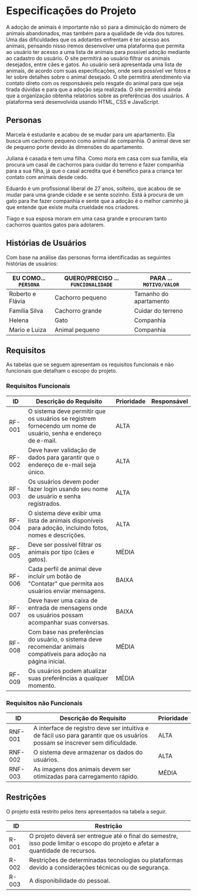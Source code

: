 # Especificações do Projeto

A adoção de animais é importante não só para a diminuição do número de animais abandonados, mas também para a qualidade de vida dos tutores. Uma das dificuldades que os adotantes enfrentam é ter acesso aos animais, pensando nisso iremos desenvolver uma plataforma que permita ao usuário ter acesso a uma lista de animais para possível adoção mediante ao cadastro do usuário. 
O site permitirá ao usuário filtrar os animais desejados, entre cães e gatos. Ao usuário será apresentada uma lista de animais, de acordo com suas especificações, onde será possível ver fotos e ler sobre detalhes sobre o animal desejado. O site permitirá atendimento via contato direto com os responsáveis pelo resgate do animal para que seja tirada dúvidas e para que a adoção seja realizada. O site permitirá ainda que a organização obtenha relatórios sobre as preferências dos usuários. A plataforma será desenvolvida usando HTML, CSS e JavaScript.


## Personas

Marcela é estudante e acabou de se mudar  para um apartamento. Ela busca um cachorro pequeno como animal de companhia. O animal deve ser de pequeno porte devido às dimensões do apartamento.

Juliana é casada e tem uma filha. Como mora em casa com sua família, ela procura um casal de cachorros para cuidar do terreno e fazer companhia para a sua filha, já que o casal acredita que é benéfico para a criança ter contato com animais desde cedo.

Eduardo é um profissional liberal de 27 anos, solteiro, que acabou de se mudar para uma grande cidade e se sente sozinho. Está à procura de um gato para lhe fazer companhia e sente que a adoção é o melhor caminho já que entende que existe muita crueldade nos criadores.

Tiago e sua esposa moram em uma casa grande e procuram tanto cachorros quantos gatos para adotarem.


## Histórias de Usuários

Com base na análise das personas forma identificadas as seguintes histórias de usuários:

|EU COMO... `PERSONA`| QUERO/PRECISO ... `FUNCIONALIDADE` |PARA ... `MOTIVO/VALOR`                 |
|--------------------|------------------------------------|----------------------------------------|
| Roberto e Flávia   | Cachorro pequeno                   | Tamanho do apartamento                 |
| Família Silva      | Cachorro grande                    | Cuidar do terreno                      |
| Helena             | Gato                               | Companhia                              |
| Mario e Luiza      | Animal pequeno                     | Companhia                              |


## Requisitos

As tabelas que se seguem apresentam os requisitos funcionais e não funcionais que detalham o escopo do projeto.

### Requisitos Funcionais

|ID    | Descrição do Requisito  | Prioridade | Responsável |
|------|-----------------------------------------|----| ----|
|RF-001| O sistema deve permitir que os usuários se registrem fornecendo um nome de usuário, senha e endereço de e-mail. | ALTA |  |
|RF-002| Deve haver validação de dados para garantir que o endereço de e-mail seja único.  | ALTA | |
|RF-003| Os usuários devem poder fazer login usando seu nome de usuário e senha registrados. |ALTA||
|RF-004| O sistema deve exibir uma lista de animais disponíveis para adoção, incluindo fotos, nomes e descrições. |ALTA||
|RF-005| Deve ser possível filtrar os animais por tipo (cães e gatos). |MÉDIA||
|RF-006| Cada perfil de animal deve incluir um botão de "Contatar" que permita aos usuários enviar mensagens. |BAIXA||
|RF-007| Deve haver uma caixa de entrada de mensagens onde os usuários possam acompanhar suas conversas. |BAIXA||
|RF-008| Com base nas preferências do usuário, o sistema deve recomendar animais compatíveis para adoção na página inicial. | MÉDIA ||
|RF-009| Os usuários podem atualizar suas preferências a qualquer momento. | MÉDIA ||



### Requisitos não Funcionais

|ID     | Descrição do Requisito  |Prioridade |
|-------|-------------------------|----|
|RNF-001| A interface de registro deve ser intuitiva e de fácil uso para garantir que os usuários possam se inscrever sem dificuldade. | ALTA ||
|RNF-002| O sistema deve armazenar os dados do usuários. | ALTA ||
|RNF-003| As imagens dos animais devem ser otimizadas para carregamento rápido. | MÉDIA ||



## Restrições

O projeto está restrito pelos itens apresentados na tabela a seguir.

|ID| Restrição                                             |
|--|-------------------------------------------------------|
|R-001|  O projeto deverá ser entregue até o final do semestre, isso pode limitar o escopo do projeto e afetar a quantidade de recursos.|
|R-002|  Restrições de determinadas tecnologias ou plataformas devido a considerações técnicas ou de segurança.|
|R-003|  A disponibilidade do pessoal.|

